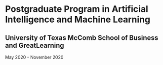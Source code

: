 # Postgraduate Program in Artificial Intelligence and Machine Learning

## University of Texas McComb School of Business and GreatLearning
May 2020 - November 2020

